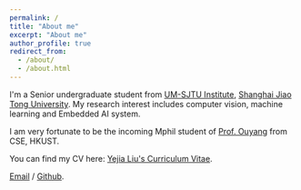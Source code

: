 ```yaml
---
permalink: /
title: "About me"
excerpt: "About me"
author_profile: true
redirect_from: 
  - /about/
  - /about.html
---
```

I'm a Senior undergraduate student from [UM-SJTU Institute](https://www.ji.sjtu.edu.cn/cn/), [Shanghai Jiao Tong University](https://en.sjtu.edu.cn/). My research interest includes computer vision, machine learning and Embedded AI system.

I am very fortunate to be the incoming Mphil student of [Prof. Ouyang](https://seng.hkust.edu.hk/about/people/faculty/xiaomin-ouyang) from CSE, HKUST.

You can find my CV here: [Yejia Liu's Curriculum Vitae](../assets/Yejia_Liu_CV.pdf).

[Email](wendyliuyejia@sjtu.edu.cn) / [Github](https://github.com/Yejialiu).
